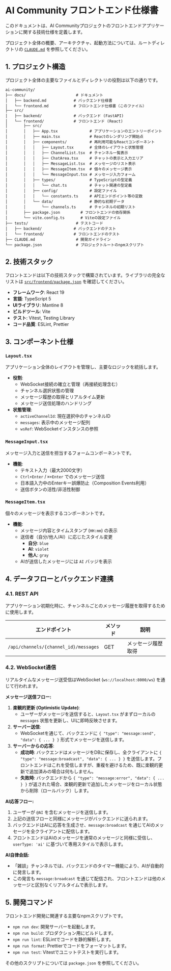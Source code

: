 # AI Community フロントエンド仕様書

このドキュメントは、AI Communityプロジェクトのフロントエンドアプリケーションに関する技術仕様を定義します。

プロジェクト全体の概要、アーキテクチャ、起動方法については、ルートディレクトリの [`CLAUDE.md`](../CLAUDE.md) を参照してください。

## 1. プロジェクト構造

プロジェクト全体の主要なファイルとディレクトリの役割は以下の通りです。

```text
ai-community/
├── docs/                      # ドキュメント
│   ├── backend.md            # バックエンド仕様書
│   └── frontend.md           # フロントエンド仕様書（このファイル）
├── src/
│   ├── backend/              # バックエンド (FastAPI)
│   └── frontend/             # フロントエンド (React)
│       ├── src/
│       │   ├── App.tsx              # アプリケーションのエントリーポイント
│       │   ├── main.tsx             # Reactのレンダリング開始点
│       │   ├── components/          # 再利用可能なReactコンポーネント
│       │   │   ├── Layout.tsx       # 全体のレイアウトと状態管理
│       │   │   ├── ChannelList.tsx  # チャンネル一覧表示
│       │   │   ├── ChatArea.tsx     # チャットの表示と入力エリア
│       │   │   ├── MessageList.tsx  # メッセージのリスト表示
│       │   │   ├── MessageItem.tsx  # 個々のメッセージ表示
│       │   │   └── MessageInput.tsx # メッセージ入力フォーム
│       │   ├── types/               # TypeScriptの型定義
│       │   │   └── chat.ts          # チャット関連の型定義
│       │   ├── config/              # 設定ファイル
│       │   │   └── constants.ts     # APIエンドポイント等の定数
│       │   └── data/                # 静的な初期データ
│       │       └── channels.ts      # チャンネルの初期リスト
│       ├── package.json         # フロントエンドの依存関係
│       └── vite.config.ts       # Viteの設定ファイル
├── tests/                     # テストコード
│   ├── backend/              # バックエンドのテスト
│   └── frontend/             # フロントエンドのテスト
├── CLAUDE.md                  # 開発ガイドライン
└── package.json               # プロジェクトルートのnpmスクリプト
```

## 2. 技術スタック

フロントエンドは以下の技術スタックで構築されています。ライブラリの完全なリストは [`src/frontend/package.json`](../src/frontend/package.json) を確認してください。

- **フレームワーク**: React 19
- **言語**: TypeScript 5
- **UIライブラリ**: Mantine 8
- **ビルドツール**: Vite
- **テスト**: Vitest, Testing Library
- **コード品質**: ESLint, Prettier

## 3. コンポーネント仕様

### `Layout.tsx`
アプリケーション全体のレイアウトを管理し、主要なロジックを統括します。

- **役割**:
  - WebSocket接続の確立と管理（再接続処理含む）
  - チャンネル選択状態の管理
  - メッセージ履歴の取得とリアルタイム更新
  - メッセージ送信処理のハンドリング
- **状態管理**:
  - `activeChannelId`: 現在選択中のチャンネルID
  - `messages`: 表示中のメッセージ配列
  - `wsRef`: WebSocketインスタンスの参照

### `MessageInput.tsx`
メッセージ入力と送信を担当するフォームコンポーネントです。

- **機能**:
  - テキスト入力（最大2000文字）
  - `Ctrl+Enter` / `⌘+Enter` でのメッセージ送信
  - 日本語入力中のEnterキー誤爆防止（Composition Events利用）
  - 送信ボタンの活性/非活性制御

### `MessageItem.tsx`
個々のメッセージを表示するコンポーネントです。

- **機能**:
  - メッセージ内容とタイムスタンプ (`HH:mm`) の表示
  - 送信者（自分/他人/AI）に応じたスタイル変更
    - **自分**: `blue`
    - **AI**: `violet`
    - **他人**: `gray`
  - AIが送信したメッセージには `AI` バッジを表示

## 4. データフローとバックエンド連携

### 4.1. REST API
アプリケーション初期化時に、チャンネルごとのメッセージ履歴を取得するために使用します。

| エンドポイント                        | メソッド | 説明               |
| ------------------------------------- | -------- | ------------------ |
| `/api/channels/{channel_id}/messages` | GET      | メッセージ履歴取得 |

### 4.2. WebSocket通信
リアルタイムなメッセージ送受信はWebSocket (`ws://localhost:8000/ws`) を通じて行われます。

**メッセージ送信フロー:**
1.  **楽観的更新 (Optimistic Update)**:
    - ユーザーがメッセージを送信すると、`Layout.tsx` がまずローカルの `messages` 状態を更新し、UIに即時反映させます。
2.  **サーバー送信**:
    - WebSocketを通じて、バックエンドに `{ "type": "message:send", "data": { ... } }` 形式でメッセージを送信します。
3.  **サーバーからの応答**:
    - **成功時**: バックエンドはメッセージをDBに保存し、全クライアントに `{ "type": "message:broadcast", "data": { ... } }` を送信します。フロントエンドはこれを受信しますが、重複を避けるため、既に楽観的更新で追加済みの場合は何もしません。
    - **失敗時**: バックエンドから `{ "type": "message:error", "data": { ... } }` が返された場合、楽観的更新で追加したメッセージをローカル状態から削除（ロールバック）します。

**AI応答フロー:**
1.  ユーザーが `@AI` を含むメッセージを送信します。
2.  上記の送信フローと同様にメッセージがバックエンドに送られます。
3.  バックエンドはAIに応答を生成させ、`message:broadcast` を通じてAIのメッセージを全クライアントに配信します。
4.  フロントエンドはAIのメッセージを通常のメッセージと同様に受信し、`userType: 'ai'` に基づいて専用スタイルで表示します。

**AI自律会話:**
- 「雑談」チャンネルでは、バックエンドのタイマー機能により、AIが自動的に発言します。
- この発言も `message:broadcast` を通じて配信され、フロントエンドは他のメッセージと区別なくリアルタイムで表示します。

## 5. 開発コマンド

フロントエンド開発に関連する主要なnpmスクリプトです。

- `npm run dev`: 開発サーバーを起動します。
- `npm run build`: プロダクション用にビルドします。
- `npm run lint`: ESLintでコードを静的解析します。
- `npm run format`: Prettierでコードをフォーマットします。
- `npm run test`: Vitestでユニットテストを実行します。

その他のスクリプトについては `package.json` を参照してください。
